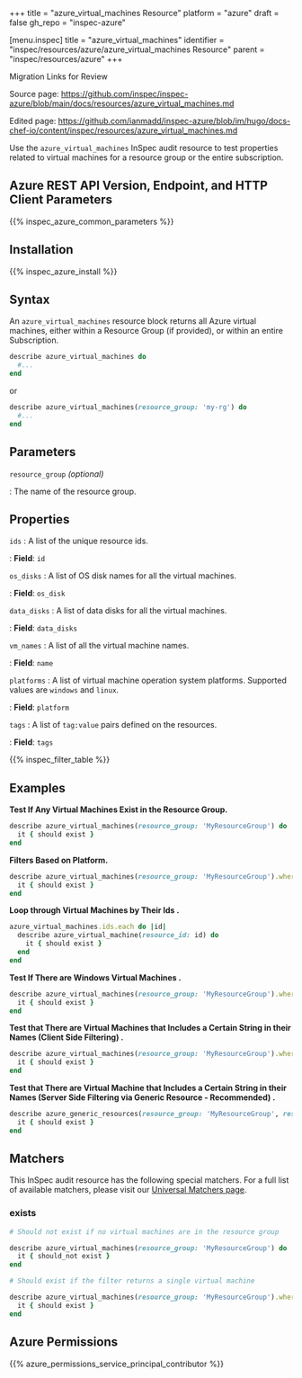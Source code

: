 +++
title = "azure_virtual_machines Resource"
platform = "azure"
draft = false
gh_repo = "inspec-azure"

[menu.inspec]
title = "azure_virtual_machines"
identifier = "inspec/resources/azure/azure_virtual_machines Resource"
parent = "inspec/resources/azure"
+++

<div class="admonition-note">
<p class="admonition-note-title">Migration Links for Review</p>
<div class="admonition-note-text">
<p>Source page: <a href="https://github.com/inspec/inspec-azure/blob/main/docs/resources/azure_virtual_machines.md">https://github.com/inspec/inspec-azure/blob/main/docs/resources/azure_virtual_machines.md</a></p>
<p>Edited page: <a href="https://github.com/ianmadd/inspec-azure/blob/im/hugo/docs-chef-io/content/inspec/resources/azure_virtual_machines.md">https://github.com/ianmadd/inspec-azure/blob/im/hugo/docs-chef-io/content/inspec/resources/azure_virtual_machines.md</a></p>
</div>
</div>


Use the `azure_virtual_machines` InSpec audit resource to test properties related to virtual machines for a resource group or the entire subscription.

## Azure REST API Version, Endpoint, and HTTP Client Parameters

{{% inspec_azure_common_parameters %}}

## Installation

{{% inspec_azure_install %}}

## Syntax

An `azure_virtual_machines` resource block returns all Azure virtual machines, either within a Resource Group (if provided), or within an entire Subscription.
```ruby
describe azure_virtual_machines do
  #...
end
```
or
```ruby
describe azure_virtual_machines(resource_group: 'my-rg') do
  #...
end
```

## Parameters

`resource_group` _(optional)_

: The name of the resource group.

## Properties

`ids`
: A list of the unique resource ids.

: **Field**: `id`

`os_disks`
: A list of OS disk names for all the virtual machines.

: **Field**: `os_disk`

`data_disks`
: A list of data disks for all the virtual machines.

: **Field**: `data_disks`

`vm_names`
: A list of all the virtual machine names.

: **Field**: `name`

`platforms`
: A list of virtual machine operation system platforms. Supported values are `windows` and `linux`.

: **Field**: `platform`

`tags`
: A list of `tag:value` pairs defined on the resources.

: **Field**: `tags`

{{% inspec_filter_table %}}

## Examples

**Test If Any Virtual Machines Exist in the Resource Group.**

```ruby
describe azure_virtual_machines(resource_group: 'MyResourceGroup') do
  it { should exist }
end
```
**Filters Based on Platform.**

```ruby
describe azure_virtual_machines(resource_group: 'MyResourceGroup').where(platform: 'windows') do
  it { should exist }
end
```   
**Loop through Virtual Machines by Their Ids  .**

```ruby
azure_virtual_machines.ids.each do |id|
  describe azure_virtual_machine(resource_id: id) do
    it { should exist }
  end
end  
``` 
**Test If There are Windows Virtual Machines     .**

```ruby
describe azure_virtual_machines(resource_group: 'MyResourceGroup').where(platform: 'windows') do
  it { should exist }
end
```    
**Test that There are Virtual Machines that Includes a Certain String in their Names (Client Side Filtering)   .**

```ruby
describe azure_virtual_machines(resource_group: 'MyResourceGroup').where { name.include?('WindowsVm') } do
  it { should exist }
end
```    
**Test that There are Virtual Machine that Includes a Certain String in their Names (Server Side Filtering via Generic Resource - Recommended)   .**

```ruby
describe azure_generic_resources(resource_group: 'MyResourceGroup', resource_provider: 'Microsoft.Compute/virtualMachine', substring_of_name: 'WindowsVm') do
  it { should exist }
end
```

## Matchers

This InSpec audit resource has the following special matchers. For a full list of available matchers, please visit our [Universal Matchers page](https://www.inspec.io/docs/reference/matchers/).

### exists

```ruby
# Should not exist if no virtual machines are in the resource group

describe azure_virtual_machines(resource_group: 'MyResourceGroup') do
  it { should_not exist }
end

# Should exist if the filter returns a single virtual machine

describe azure_virtual_machines(resource_group: 'MyResourceGroup').where(platform: 'windows') do
  it { should exist }
end
```

## Azure Permissions

{{% azure_permissions_service_principal_contributor %}}
